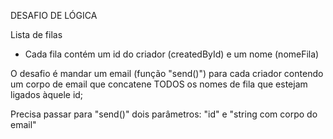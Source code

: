DESAFIO DE LÓGICA

  

Lista de filas

- Cada fila contém um id do criador (createdById) e um nome (nomeFila)

  

O desafio é mandar um email (função "send()") para cada criador contendo um corpo de email que concatene TODOS os nomes de fila que estejam ligados àquele id;

  

Precisa passar para "send()" dois parâmetros: "id" e "string com corpo do email"
